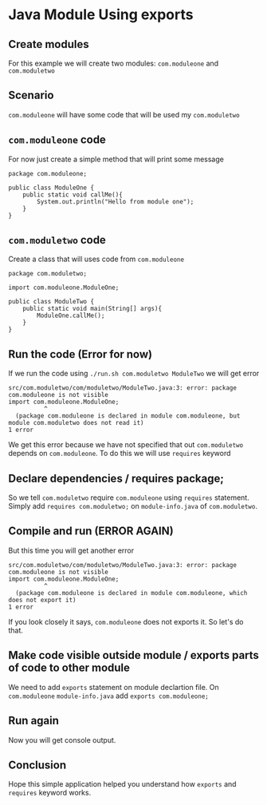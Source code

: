# Java Module Using exports

## Create modules
For this example we will create two modules: `com.moduleone` and `com.moduletwo`

## Scenario
`com.moduleone` will have some code that will be used my `com.moduletwo`

## `com.moduleone` code
For now just create a simple method that will print some message

```
package com.moduleone;

public class ModuleOne {
    public static void callMe(){
        System.out.println("Hello from module one");
    }
}
```

## `com.moduletwo` code
Create a class that will uses code from `com.moduleone`
```
package com.moduletwo;

import com.moduleone.ModuleOne;

public class ModuleTwo {
    public static void main(String[] args){
        ModuleOne.callMe();
    }
}
```

## Run the code (Error for now)
If we run the code using `./run.sh com.moduletwo ModuleTwo` we will get error

```
src/com.moduletwo/com/moduletwo/ModuleTwo.java:3: error: package com.moduleone is not visible
import com.moduleone.ModuleOne;
          ^
  (package com.moduleone is declared in module com.moduleone, but module com.moduletwo does not read it)
1 error
```
We get this error because we have not specified that out `com.moduletwo` depends on `com.moduleone`. To do this we will use `requires` keyword

## Declare dependencies / requires package;
So we tell `com.moduletwo` require `com.moduleone` using `requires` statement. Simply add `requires com.moduletwo;` on `module-info.java` of `com.moduletwo`.

## Compile and run (ERROR AGAIN)
But this time you will get another error
```
src/com.moduletwo/com/moduletwo/ModuleTwo.java:3: error: package com.moduleone is not visible
import com.moduleone.ModuleOne;
          ^
  (package com.moduleone is declared in module com.moduleone, which does not export it)
1 error
```
If you look closely it says, `com.moduleone` does not exports it. So let's do that.

## Make code visible outside module / exports parts of code to other module
We need to add `exports` statement on module declartion file.
On `com.moduleone` `module-info.java` add `exports com.moduleone;`

## Run again
Now you will get console output.

## Conclusion
Hope this simple application helped you understand how `exports` and `requires` keyword works.
